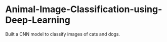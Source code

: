 # Animal-Image-Classification-using-Deep-Learning
Built a CNN model to classify images of cats and dogs.
